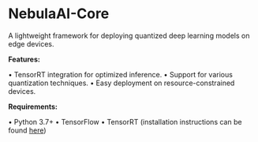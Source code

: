 # NebulaAI-Core

A lightweight framework for deploying quantized deep learning models on edge devices.

**Features:**

•   TensorRT integration for optimized inference.
•   Support for various quantization techniques.
•   Easy deployment on resource-constrained devices.

**Requirements:**

•   Python 3.7+
•   TensorFlow
•   TensorRT (installation instructions can be found [here](link_to_tensorrt_install))